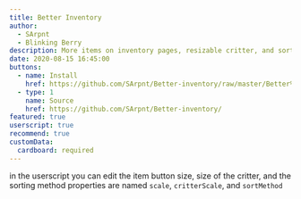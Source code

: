 ```yaml
---
title: Better Inventory
author:
  - SArpnt
  - Blinking Berry
description: More items on inventory pages, resizable critter, and sorting
date: 2020-08-15 16:45:00
buttons:
  - name: Install
    href: https://github.com/SArpnt/Better-inventory/raw/master/Better%20inventory.user.js
  - type: 1
    name: Source
    href: https://github.com/SArpnt/Better-inventory/
featured: true
userscript: true
recommend: true
customData:
  cardboard: required
---
```

in the userscript you can edit the item button size, size of the critter, and the sorting method
properties are named `scale`, `critterScale`, and `sortMethod`